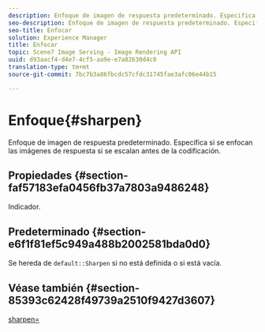 ```yaml
---
description: Enfoque de imagen de respuesta predeterminado. Especifica si se enfocan las imágenes de respuesta si se escalan antes de la codificación.
seo-description: Enfoque de imagen de respuesta predeterminado. Especifica si se enfocan las imágenes de respuesta si se escalan antes de la codificación.
seo-title: Enfocar
solution: Experience Manager
title: Enfocar
topic: Scene7 Image Serving - Image Rendering API
uuid: d93aacf4-d4e7-4cf5-aa9e-e7a82630d4c0
translation-type: tm+mt
source-git-commit: 7bc7b3a86fbcdc57cfdc31745fae3afc06e44b15

---
```



# Enfoque{#sharpen}

Enfoque de imagen de respuesta predeterminado. Especifica si se enfocan las imágenes de respuesta si se escalan antes de la codificación.

## Propiedades {#section-faf57183efa0456fb37a7803a9486248}

Indicador.

## Predeterminado {#section-e6f1f81ef5c949a488b2002581bda0d0}

Se hereda de `default::Sharpen` si no está definida o si está vacía.

## Véase también {#section-85393c62428f49739a2510f9427d3607}

[sharpen=](../../../../../ir-api/http-protocol/image-rendering-api-ref/c-ir-http-protocol-ref/c-ir-http-protocol-command-reference/r-ir-http-sharpen.md#reference-13034d22d176483cb99ccafc2a4f6a6e)
